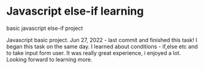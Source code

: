 # Javascript else-if learning

basic javascript else-if project 

Javascript basic project. Jun 27, 2022 - last commit and finished this task! I began this task on the same day. I learned about conditions - if,else etc and to take input form user. It was really great experience, i enjoyed a lot. Looking forward to learning more.

